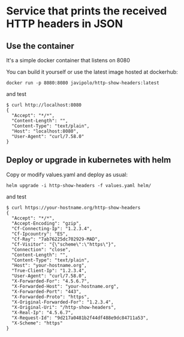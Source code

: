 # Service that prints the received HTTP headers in JSON

## Use the container
It's a simple docker container that listens on 8080

You can build it yourself or use the latest image hosted at dockerhub:
```
docker run -p 8080:8080 javipolo/http-show-headers:latest
```

and test
```
$ curl http://localhost:8080
{
  "Accept": "*/*", 
  "Content-Length": "", 
  "Content-Type": "text/plain", 
  "Host": "localhost:8080", 
  "User-Agent": "curl/7.58.0"
}
```

## Deploy or upgrade in kubernetes with helm
Copy or modify values.yaml and deploy as usual:

```
helm upgrade -i http-show-headers -f values.yaml helm/
```
and test
```
$ curl https://your-hostname.org/http-show-headers
{
  "Accept": "*/*", 
  "Accept-Encoding": "gzip", 
  "Cf-Connecting-Ip": "1.2.3.4", 
  "Cf-Ipcountry": "ES", 
  "Cf-Ray": "7ab76225dc702929-MAD", 
  "Cf-Visitor": "{\"scheme\":\"https\"}", 
  "Connection": "close", 
  "Content-Length": "", 
  "Content-Type": "text/plain", 
  "Host": "your-hostname.org", 
  "True-Client-Ip": "1.2.3.4", 
  "User-Agent": "curl/7.58.0", 
  "X-Forwarded-For": "4.5.6.7", 
  "X-Forwarded-Host": "your-hostname.org", 
  "X-Forwarded-Port": "443", 
  "X-Forwarded-Proto": "https", 
  "X-Original-Forwarded-For": "1.2.3.4", 
  "X-Original-Uri": "/http-show-headers", 
  "X-Real-Ip": "4.5.6.7", 
  "X-Request-Id": "9d217a0481b2f44df488e9dc84711a53", 
  "X-Scheme": "https"
}
```
